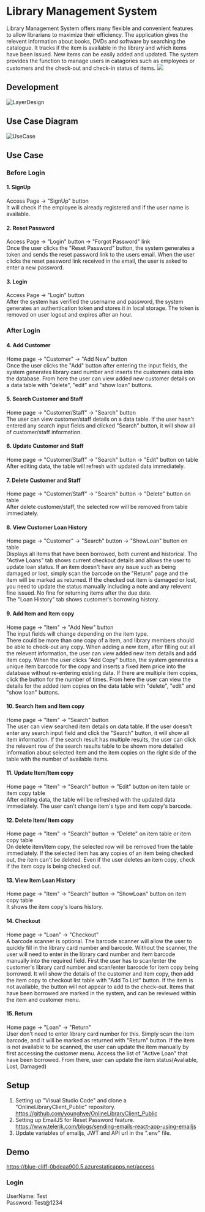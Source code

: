 # Library Management System
Library Management System offers many flexible and convenient features to allow librarians to maximize their efficiency. The application gives the relevent information about books, DVDs and software by searching the catalogue. It tracks if the item is available in the library and which items have been issued. New items can be easily added and updated. The system provides the function to manage users in catagories such as employees or customers and the check-out and check-in status of items.
<img src="https://github.com/younghye/OnlineLibraryClient_Public/blob/70d7c981a921d2af6fabc7e59e992798da5efe89/Library.png" >

## Development
![LayerDesign](https://github.com/younghye/OnlineLibraryClient_Public/blob/master/src/assets/images/readme/LayerDesign.jpg)


## Use Case Diagram
![UseCase](https://github.com/younghye/OnlineLibraryClient_Public/blob/master/src/assets/images/readme/UseCase.jpg)

## Use Case
### Before Login
#### 1. SignUp
   Access Page -> "SignUp" button<br />
   It will check if the employee is already registered and if the user name is available.
#### 2. Reset Password
   Access Page -> "Login" button -> "Forgot Password" link<br />
   Once the user clicks the "Reset Password" button, the system generates a token and sends the reset password link to the users email. When the user clicks the reset password 
   link received in the email, the user is asked to enter a new password.
#### 3. Login
   Access Page -> "Login" button<br />
   After the system has verified the username and password, the system generates an authentication token and stores it in local storage. The token is removed on user logout and expires after an hour.
### After Login
#### 4. Add Customer<br />
   Home page -> "Customer" -> "Add New" button<br />
   Once the user clicks the "Add" button after entering the input fields, the system generates library card number and inserts the customers data into the database. From here the user can view added new customer details on a data table with "delete", "edit" and "show loan" buttons.
#### 5. Search Customer and Staff<br />
   Home page -> "Customer/Staff" -> "Search" button<br />
   The user can view customer/staff details on a data table. If the user hasn't entered any search input fields and clicked "Search" button, it will show all of customer/staff information.
#### 6. Update Customer and Staff<br />
   Home page -> "Customer/Staff" -> "Search" button -> "Edit" button on table <br />
   After editing data, the table will refresh with updated data immediately.
#### 7. Delete Customer and Staff<br />
   Home page -> "Customer/Staff" -> "Search" button -> "Delete" button on table<br />
   After delete customer/staff, the selected row will be removed from table immediately.
#### 8. View Customer Loan History<br />
   Home page -> "Customer" -> "Search" button -> "ShowLoan" button on table<br />
   Displays all items that have been borrowed, both current and historical. The "Active Loans" tab shows current checkout details and allows the user to update loan status. If an item doesn't have any issue such as being damaged or lost, simply scan the barcode on the "Return" page and the item will be marked as returned. If the checked out item is damaged or lost, you need to update the status manually including a note and any relevent fine issued. No fine for returning items after the due date.<br />
   The "Loan History" tab shows customer's borrowing history.
#### 9. Add Item and Item copy<br />
   Home page -> "Item" -> "Add New" button<br />
   The input fields will change depending on the item type.<br />
   There could be more than one copy of a item, and library members should be able to check-out any copy. When adding a new item, after filling out all the relevent information, the user can view added new item details and add item copy. When the user clicks "Add Copy" button, the system generates a unique item barcode for the copy and inserts a fixed item price into the database without re-entering existing data. If there are multiple item copies, click the button for the number of times. From here the user can view the details for the added item copies on the data table with "delete", "edit" and "show loan" buttons. 
#### 10. Search Item and Item copy<br />
   Home page -> "Item" -> "Search" button<br />
   The user can view searched item details on data table. If the user doesn't enter any search input field and click the "Search" button, it will show all item information. If the search result has multiple results, the user can click the relevent row of the search results table to be shown more detailed information about selected item and the item copies on the right side of the table with the number of available items.
#### 11. Update Item/Item copy<br />
   Home page -> "Item" -> "Search" button -> "Edit" button on item table or item copy table<br />
   After editing data, the table will be refreshed with the updated data immediately.
   The user can't change item's type and item copy's barcode. 
#### 12. Delete Item/ Item copy<br />
   Home page -> "Item" -> "Search" button -> "Delete" on item table or item copy table<br />
   On delete item/item copy, the selected row will be removed from the table immediately. If the selected item has any copies of an item being checked out, the item can't be deleted. Even if the user deletes an item copy, check if the item copy is being checked out. 
#### 13. View Item Loan History
   Home page -> "Item" -> "Search" button -> "ShowLoan" button on item copy table<br />
   It shows the item copy's loans history. 
#### 14. Checkout<br />
   Home page -> "Loan" -> "Checkout"<br />
   A barcode scanner is optional. The barcode scanner will allow the user to quickly fill in the library card number and barcode. Without the scanner, the user will need to enter in the library card number and item barcode manually into the required field.
   First the user has to scan/enter the customer's library card number and scan/enter barcode for item copy being borrowed. It will show the details of the customer and item copy, then add the item copy to checkout list table with "Add To List" button. If the item is not available, the button will not appear to add to the check-out. Items that have been borrowed are marked in the system, and can be reviewed within the item and customer menu.
#### 15. Return<br />
   Home page -> "Loan" -> "Return"<br />
   User don't need to enter library card number for this. Simply scan the item barcode, and it will be marked as returned with "Return" button.
   If the item is not available to be scanned, the user can update the item manually by first accessing the customer menu. Access the list of "Active Loan" that have been borrowed. From there, user can update the item status(Avaliable, Lost, Damaged)

## Setup
1. Setting up "Visual Studio Code" and clone a "OnlineLibraryClient_Public" repository. <br />
https://github.com/younghye/OnlineLibraryClient_Public
3. Setting up EmailJS for Reset Password feature.<br /> 
https://www.telerik.com/blogs/sending-emails-react-app-using-emailjs
4. Update variables of emailjs, JWT and API url in the ".env" file.

## Demo
https://blue-cliff-0bdeaa900.5.azurestaticapps.net/access<br />
### Login 
UserName: Test<br /> 
Password: Test@1234 
